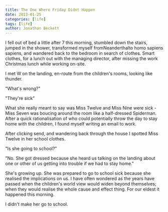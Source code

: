 ```yaml
---
title: The One Where Friday Didnt Happen
date: 2013-01-25
categories: [life]
tags: [life]
author: Jonathan Beckett
---
```


I fell out of bed a little after 7 this morning, stumbled down the stairs, jumped in the shower, transformed myself fromNeanderthalto homo sapiens sapiens, and wandered back to the bedroom in search of clothes. Smart clothes, for a lunch out with the managing director, after missing the work Christmas lunch while working on-site.

I met W on the landing, en-route from the children's rooms, looking like thunder.

"What's wrong?"

"They're sick"

What she really meant to say was Miss Twelve and Miss Nine were sick - Miss Seven was boucing around the room like a half-dressed Spiderman. After a quick rationalisation of who could potentially throw the day to stay home with the children, I found myself writing an email to work.

After clicking send, and wandering back through the house I spotted Miss Twelve in her school clothes.

"Is she going to school?"

"No. She got dressed because she heard us talking on the landing about one or other of us getting into trouble if we had to stay home."

She's growing up. She was prepared to go to school sick because she realised the implications on us. I have often wondered as the years have passed when the children's world view would widen beyond themselves; when they would realise the whole cause and effect thing. For our eldest it happened this morning.

I didn't make her go to school.